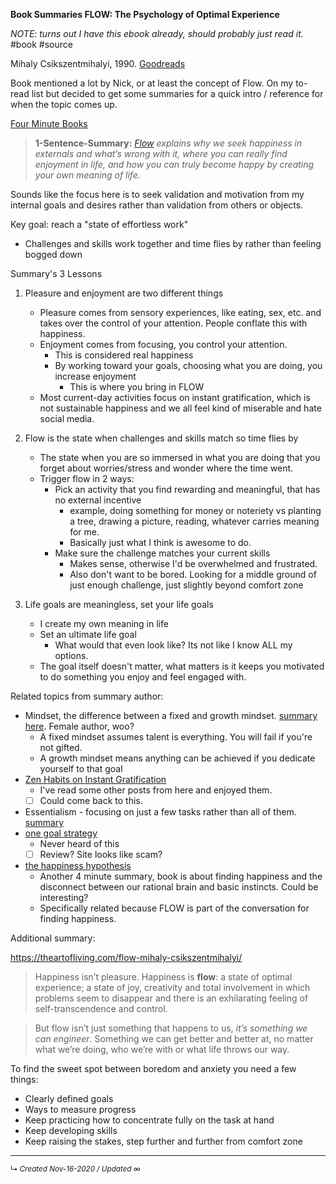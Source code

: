 **Book Summaries FLOW: The Psychology of Optimal Experience**

*NOTE: turns out I have this ebook already, should probably just read it.*
#book #source


Mihaly Csikszentmihalyi, 1990. [Goodreads](https://www.goodreads.com/book/show/66354.Flow?ac=1&from_search=true&qid=Bi4Tm0s8Lp&rank=1)

Book mentioned a lot by Nick, or at least the concept of Flow. On my to-read list but decided to get some summaries for a quick intro / reference for when the topic comes up.

[Four Minute Books](https://fourminutebooks.com/flow-summary/)

> **1-Sentence-Summary:** *[Flow](https://amzn.to/2Cy0mrL) explains why we seek happiness in externals and what’s wrong with it, where you can really find enjoyment in life, and how you can truly  become happy by creating your own meaning of life.*

Sounds like the focus here is to seek validation and motivation from my internal goals and desires rather than validation from others or objects.

Key goal: reach a "state of effortless work"

- Challenges and skills work together and time flies by rather than feeling bogged down

Summary's 3 Lessons

1. Pleasure and enjoyment are two different things
   - Pleasure comes from sensory experiences, like eating, sex, etc. and takes over the control of your attention. People conflate this with happiness.
   - Enjoyment comes from focusing, you control your attention.
     - This is considered real happiness
     - By working toward your goals, choosing what you are doing, you increase enjoyment
       - This is where you bring in FLOW
   - Most current-day activities focus on instant gratification, which is not sustainable happiness and we all feel kind of miserable and hate social media.

2. Flow is the state when challenges and skills match so time flies by
   - The state when you are so immersed in what you are doing that you forget about worries/stress and wonder where the time went.
   - Trigger flow in 2 ways:
     - Pick an activity that you find rewarding and meaningful, that has no external incentive 
       - example, doing something for money or noteriety vs planting a tree, drawing a picture, reading, whatever carries meaning for me.
       - Basically just what I think is awesome to do.
     - Make sure the challenge matches your current skills
       - Makes sense, otherwise I'd be overwhelmed and frustrated.
       - Also don't want to be bored. Looking for a middle ground of just enough challenge, just slightly beyond comfort zone
3. Life goals are meaningless, set your life goals
   - I create my own meaning in life
   - Set an ultimate life goal
     - What would that even look like? Its not like I know ALL my options.
   - The goal itself doesn't matter, what matters is it keeps you motivated to do something you enjoy and feel engaged with.



Related topics from summary author:

- Mindset, the difference between a fixed and growth mindset. [summary here](https://fourminutebooks.com/mindset-summary/). Female author, woo?
  - A fixed mindset assumes talent is everything. You will fail if you're not gifted.
  - A growth mindset means anything can be achieved if you dedicate yourself to that goal
- [Zen Habits on Instant Gratification](https://zenhabits.net/gratify/)
  - I've read some other posts from here and enjoyed them. 
  - [ ] Could come back to this. 
- Essentialism - focusing on just a few tasks rather than all of them. [summary](https://productivityist.com/essentialism-get-work-done/)
- [one goal strategy](https://niklasgoeke.com/how-to-set-goals/)
  - Never heard of this
  - [ ] Review? Site looks like scam? 
- [the happiness hypothesis](https://fourminutebooks.com/the-happiness-hypothesis-summary/)
  - Another 4 minute summary, book is about finding happiness and the disconnect between our rational brain and basic instincts. Could be interesting?
  - Specifically related because FLOW is part of the conversation for finding happiness.



Additional summary:

https://theartofliving.com/flow-mihaly-csikszentmihalyi/

> Happiness isn’t pleasure. Happiness is **flow**: a state of optimal  experience; a state of joy, creativity and total involvement in which  problems seem to disappear and there is an exhilarating feeling of  self-transcendence and control.

> But flow isn’t just something that happens to us, *it’s something we can engineer*. Something we can get better and better at, no matter what we’re doing, who we’re with or what life throws our way.

To find the sweet spot between boredom and anxiety you need a few things:

- Clearly defined goals
- Ways to measure progress
- Keep practicing how to concentrate fully on the task at hand
- Keep developing skills
- Keep raising the stakes, step further and further from comfort zone


------------------------
<small>↳ <i>Created Nov-16-2020 / Updated ∞ </i></small>
